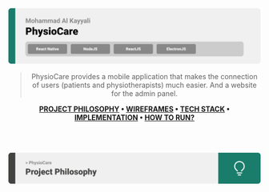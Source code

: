 <img src="./assets/titles/title1.svg"/>

<div align="center">

> PhysioCare provides a mobile application that makes the connection of users (patients and
> physiotherapists) much easier. And a website for the admin panel.

**[PROJECT PHILOSOPHY](https://github.com/mhmdkayyali/physio-care#-project-philosophy) • [WIREFRAMES](https://github.com/mhmdkayyali/well_app#-wireframes) • [TECH STACK](https://github.com/mhmdkayyali/physio-care#-tech-stack) • [IMPLEMENTATION](https://github.com/mhmdkayyali/physio-care#-impplementation) • [HOW TO RUN?](https://github.com/mhmdkayyali/physio-care#-how-to-run)**

</div>

<br><br>

<img src="./assets/titles/title2.svg"/>
